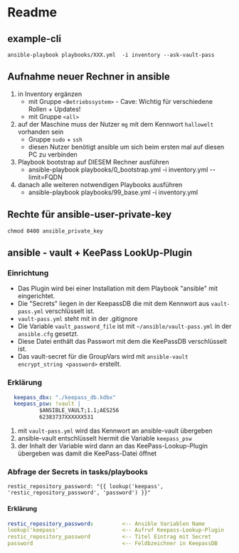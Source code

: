 # Readme

## example-cli
`ansible-playbook playbooks/XXX.yml  -i inventory --ask-vault-pass`

## Aufnahme neuer Rechner in ansible
1. in Inventory ergänzen
    * mit Gruppe `<Betriebssystem>` - Cave: Wichtig für verschiedene Rollen + Updates!
    * mit Gruppe `<all>`
2. auf der Maschine muss der Nutzer `mg` mit dem Kennwort `hallowelt` vorhanden sein
    * Gruppe `sudo` + `ssh`
    * diesen Nutzer benötigt ansible um sich beim ersten mal auf diesen PC zu verbinden
3. Playbook bootstrap auf DIESEM Rechner ausführen
    * ansible-playbook playbooks/0_bootstrap.yml -i inventory.yml --limit=FQDN
4. danach alle weiteren notwendigen Playbooks ausführen
    * ansible-playbook playbooks/99_base.yml -i inventory.yml


## Rechte für ansible-user-private-key
`chmod 0400 ansible_private_key`

## ansible - vault + KeePass LookUp-Plugin


### Einrichtung
  * Das Plugin wird bei einer Installation mit dem Playbook "ansible" mit eingerichtet.
  * Die "Secrets" liegen in der KeepassDB die mit dem Kennwort aus `vault-pass.yml` verschlüsselt ist.
  * `vault-pass.yml` steht mit in der .gitignore
  * Die Variable `vault_password_file` ist mit `~/ansible/vault-pass.yml` in der `ansible.cfg` gesetzt.
  * Diese Datei enthält das Passwort mit dem die KeePassDB verschlüsselt ist.
  * Das vault-secret für die GroupVars wird mit `ansible-vault encrypt_string <password>` erstellt.

### Erklärung

```yaml
  keepass_dbx: "./keepass_db.kdbx"
  keepass_psw: !vault |
          $ANSIBLE_VAULT;1.1;AES256
          62383737XXXXXX531
```

1. mit `vault-pass.yml` wird das Kennwort an ansible-vault übergeben
2. ansible-vault entschlüsselt hiermit die Variable `keepass_psw`
3. der Inhalt der Variable wird dann an das KeePass-Lookup-Plugin übergeben was damit die KeePass-Datei öffnet

### Abfrage der Secrets in tasks/playbooks
`restic_repository_password: "{{ lookup('keepass', 'restic_repository_password', 'password') }}"`

#### Erklärung

```yaml
restic_repository_password:         <-- Ansible Variablen Name
lookup('keepass'                    <-- Aufruf Keepass-Lookup-Plugin
restic_repository_password          <-- Titel Eintrag mit Secret
password                            <-- Feldbzeichner in KeepassDB
```
